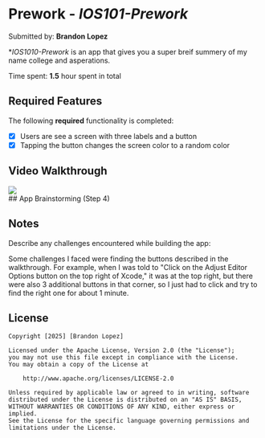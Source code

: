 # Prework - *IOS101-Prework*

Submitted by: **Brandon Lopez**

**IOS1010-Prework* is an app that gives you a super breif summery of my name college and asperations.

Time spent: **1.5** hour spent in total

## Required Features

The following **required** functionality is completed:

- [X] Users are see a screen with three labels and a button
- [X] Tapping the button changes the screen color to a random color
 
## Video Walkthrough

<div>
    <a href="https://www.loom.com/share/094a4da9cb2f48648d942a9ec2710b44">
    </a>
    <a href="https://www.loom.com/share/094a4da9cb2f48648d942a9ec2710b44">
      <img style="max-width:300px;" src="https://cdn.loom.com/sessions/thumbnails/094a4da9cb2f48648d942a9ec2710b44-8792c3b742bb8d00-full-play.gif">
    </a>
  </div>
## App Brainstorming (Step 4)

## Notes

Describe any challenges encountered while building the app:

Some challenges I faced were finding the buttons described in the walkthrough. For example, when I was told to "Click on the Adjust Editor Options button on the top right of Xcode," it was at the top right, but there were also 3 additional buttons in that corner, so I just had to click and try to find the right one for about 1 minute.

## License

    Copyright [2025] [Brandon Lopez]

    Licensed under the Apache License, Version 2.0 (the "License");
    you may not use this file except in compliance with the License.
    You may obtain a copy of the License at

        http://www.apache.org/licenses/LICENSE-2.0

    Unless required by applicable law or agreed to in writing, software
    distributed under the License is distributed on an "AS IS" BASIS,
    WITHOUT WARRANTIES OR CONDITIONS OF ANY KIND, either express or implied.
    See the License for the specific language governing permissions and
    limitations under the License.
